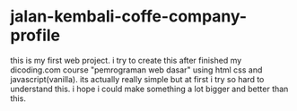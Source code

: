 # jalan-kembali-coffe-company-profile
this is my first web project. i try to create this after finished my dicoding.com course "pemrograman web dasar" using html css and javascript(vanilla). its actually really simple but at first i try so hard to understand this. i hope i could make something a lot bigger and better than this. 
